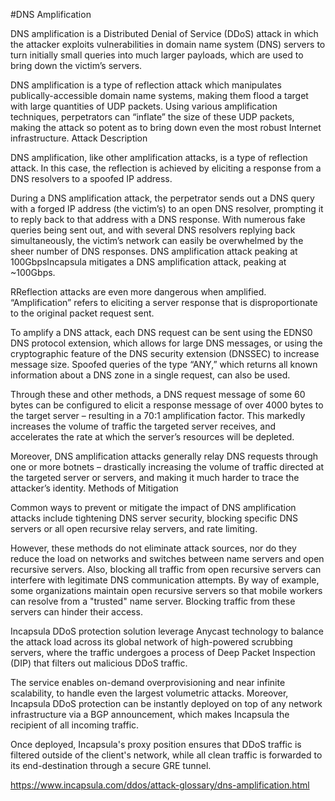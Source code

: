 #DNS Amplification

DNS amplification is a Distributed Denial of Service (DDoS) attack in which the attacker exploits vulnerabilities in domain name system (DNS) servers to turn initially small queries into much larger payloads, which are used to bring down the victim’s servers.

DNS amplification is a type of reflection attack which manipulates publically-accessible domain name systems, making them flood a target with large quantities of UDP packets. Using various amplification techniques, perpetrators can “inflate” the size of these UDP packets, making the attack so potent as to bring down even the most robust Internet infrastructure.
Attack Description

DNS amplification, like other amplification attacks, is a type of reflection attack. In this case, the reflection is achieved by eliciting a response from a DNS resolvers to a spoofed IP address.

During a DNS amplification attack, the perpetrator sends out a DNS query with a forged IP address (the victim’s) to an open DNS resolver, prompting it to reply back to that address with a DNS response. With numerous fake queries being sent out, and with several DNS resolvers replying back simultaneously, the victim’s network can easily be overwhelmed by the sheer number of DNS responses.
DNS amplification attack peaking at 100GbpsIncapsula mitigates a DNS amplification attack, peaking at ~100Gbps.

RReflection attacks are even more dangerous when amplified. “Amplification” refers to eliciting a server response that is disproportionate to the original packet request sent.

To amplify a DNS attack, each DNS request can be sent using the EDNS0 DNS protocol extension, which allows for large DNS messages, or using the cryptographic feature of the DNS security extension (DNSSEC) to increase message size. Spoofed queries of the type “ANY,” which returns all known information about a DNS zone in a single request, can also be used.

Through these and other methods, a DNS request message of some 60 bytes can be configured to elicit a response message of over 4000 bytes to the target server – resulting in a 70:1 amplification factor. This markedly increases the volume of traffic the targeted server receives, and accelerates the rate at which the server’s resources will be depleted.

Moreover, DNS amplification attacks generally relay DNS requests through one or more botnets – drastically increasing the volume of traffic directed at the targeted server or servers, and making it much harder to trace the attacker’s identity.
Methods of Mitigation

Common ways to prevent or mitigate the impact of DNS amplification attacks include tightening DNS server security, blocking specific DNS servers or all open recursive relay servers, and rate limiting.

However, these methods do not eliminate attack sources, nor do they reduce the load on networks and switches between name servers and open recursive servers. Also, blocking all traffic from open recursive servers can interfere with legitimate DNS communication attempts. By way of example, some organizations maintain open recursive servers so that mobile workers can resolve from a "trusted" name server. Blocking traffic from these servers can hinder their access.

Incapsula DDoS protection solution leverage Anycast technology to balance the attack load across its global network of high-powered scrubbing servers, where the traffic undergoes a process of Deep Packet Inspection (DIP) that filters out malicious DDoS traffic.

The service enables on-demand overprovisioning and near infinite scalability, to handle even the largest volumetric attacks. Moreover, Incapsula DDoS protection can be instantly deployed on top of any network infrastructure via a BGP announcement, which makes Incapsula the recipient of all incoming traffic.

Once deployed, Incapsula's proxy position ensures that DDoS traffic is filtered outside of the client's network, while all clean traffic is forwarded to its end-destination through a secure GRE tunnel.


<https://www.incapsula.com/ddos/attack-glossary/dns-amplification.html>